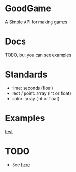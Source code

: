 # GoodGame
A Simple API for making games
# Docs
TODO, but you can see examples
# Standards
 - time: seconds (float)
 - rect / point: array (int or float)
 - color: array (int or float)
# Examples
[test](main.py)
# TODO
 - See [here](https://github.com/Pixelsuft/goodgame/search?q=TODO&type=)
